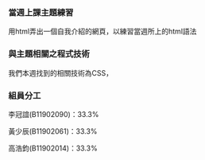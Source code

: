 ### 當週上課主題練習
用html弄出一個自我介紹的網頁，以練習當週所上的html語法
### 與主題相關之程式技術
我們本週找到的相關技術為CSS，
### 組員分工
李冠誼(B11902090)：33.3%

黃少辰(B11902061)：33.3%

高浩鈞(B11902014)：33.3%